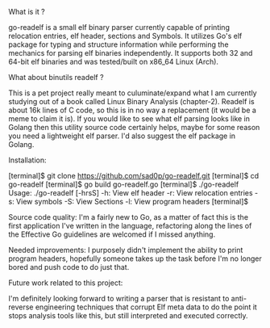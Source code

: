 What is it ?

go-readelf is a small elf binary parser currently capable of printing relocation entries, elf header, sections and Symbols.
It utilizes Go's elf package for typing and structure information while performing the mechanics for parsing elf binaries independently. It supports both 32 and 64-bit elf binaries and was tested/built on x86_64 Linux (Arch).

What about binutils readelf ?

This is a pet project really meant to culuminate/expand what I am currently studying out of a book called Linux Binary Analysis (chapter-2). Readelf is about 16k lines of C code, so this is in no way a replacement (it would be a meme to claim it is).
If you would like to see what elf parsing looks like in Golang then this utility source code certainly helps, maybe for some reason you need a lightweight elf parser. I'd also suggest
the elf package in Golang.

Installation:

[terminal]$ git clone https://github.com/sad0p/go-readelf.git
[terminal]$ cd go-readelf
[terminal]$ go build go-readelf.go
[terminal]$ ./go-readelf
Usage: ./go-readelf [-hrsS]
        -h: View elf header
        -r: View relocation entries
        -s: View symbols
        -S: View Sections
        -l: View program headers
[terminal]$ 

Source code quality:
I'm a fairly new to Go, as a matter of fact this is the first application I've written in the language, refactoring
along the lines of the Effective Go guidelines are welcomed if I missed anything.

Needed improvements:
I purposely didn't implement the ability to print program headers, hopefully someone takes up the task before I'm
no longer bored and push code to do just that.

Future work related to this project:

I'm definitely looking forward to writing a parser that is resistant to anti-reverse engineering techniques that corrupt
Elf meta data to do the point it stops analysis tools like this, but still interpreted and executed correctly.

